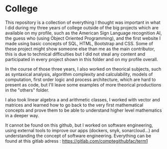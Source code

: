 # College
This repository is a collection of everything I thought was important in what I did during my three years of college outside of the big projects which are available on my profile, such as the American Sign Language recognition AI, the guess who (using Object Oriented Programming), and the first website I made using basic concepts of SQL, HTML, Bootstrap and CSS. Some of these project might show someone else than me as the main contributor, this is due to technical difficulties but I did not steal any content and participated in every project shown in this folder and on my profile overall.

In the course of those three years, I also worked on theorical subjects, such as syntaxical analysis, algorithm complexity and calculability, models of computation, first order logic and process architecture, which are hard to present as code, but I'll leave some examples of more theorical productions in the "others" folder.

I also took linear algebra a and arithmetic classes, I worked with vector and matrices and learned how to go back to the very first mathematical concepts and prove them to be able to understand higher level mathematics in a deeper way.

It cannot be found on this github, but I worked on software engineering, using external tools to improve our apps (dockers, snyk, sonarcloud...) and understanding the concept of software engineering. Everything can be found at this gitlab adress : https://gitlab.com/comptegithubfac/term1
